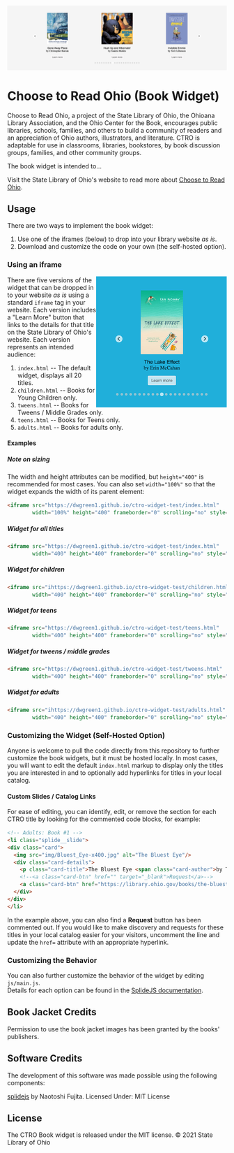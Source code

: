 <p align="center">
    <img src="img/hero.png">
</p>

# Choose to Read Ohio (Book Widget)
Choose to Read Ohio, a project of the State Library of Ohio, the Ohioana Library Association, and the Ohio Center for the Book, encourages public libraries, schools, families, and others to build a community of readers and an appreciation of Ohio authors, illustrators, and literature. CTRO is adaptable for use in classrooms, libraries, bookstores, by book discussion groups,  families, and other community groups.

The book widget is intended to...

Visit the State Library of Ohio's website to read more about [Choose to Read Ohio](https://library.ohio.gov/services-for-libraries/library-programs-development/ctro/).

## Usage

There are two ways to implement the book widget:
 1. Use one of the iframes (below) to drop into your library website _as is_.
 2. Download and customize the code on your own (the self-hosted option).

### Using an iframe
  
<img align="right" src="img/example.png">


There are five versions of the widget that can be dropped in to your website _as is_ using a standard `iframe` tag in your website. Each version includes a "Learn More" button that links to the details for that title on the State Library of Ohio's website. Each version represents an intended audience:

1. `index.html` -- The default widget, displays all 20 titles.
2. `children.html` -- Books for Young Children only.
3. `tweens.html` -- Books for Tweens / Middle Grades only.
4. `teens.html` -- Books for Teens only.
5. `adults.html` -- Books for adults only.

#### Examples

##### Note on sizing
The width and height attributes can be modified, but `height="400"` is recommended for most cases. You can also set `width="100%"` so that the widget expands the width of its parent element:

```html
<iframe src="https://dwgreen1.github.io/ctro-widget-test/index.html" 
        width="100%" height="400" frameborder="0" scrolling="no" style="margin:0 auto;"></iframe>
```  

##### Widget for all titles

```html
<iframe src="https://dwgreen1.github.io/ctro-widget-test/index.html" 
        width="400" height="400" frameborder="0" scrolling="no" style="margin:0 auto;"></iframe>
```

##### Widget for children

```html
<iframe src="ihttps://dwgreen1.github.io/ctro-widget-test/children.html" 
        width="400" height="400" frameborder="0" scrolling="no" style="margin:0 auto;"></iframe>
```  

##### Widget for teens

```html
<iframe src="https://dwgreen1.github.io/ctro-widget-test/teens.html" 
        width="400" height="400" frameborder="0" scrolling="no" style="margin:0 auto;"></iframe>
```  

##### Widget for tweens / middle grades

```html
<iframe src="https://dwgreen1.github.io/ctro-widget-test/tweens.html" 
        width="400" height="400" frameborder="0" scrolling="no" style="margin:0 auto;"></iframe>
```  

##### Widget for adults

```html
<iframe src="ihttps://dwgreen1.github.io/ctro-widget-test/adults.html" 
        width="400" height="400" frameborder="0" scrolling="no" style="margin:0 auto;"></iframe>
```  

### Customizing the Widget (Self-Hosted Option)
Anyone is welcome to pull the code directly from this repository to further customize the book widgets, but it must be hosted locally. In most cases, you will want to edit the default `index.html` markup to display only the titles you are interested in and to optionally add hyperlinks for titles in your local catalog.

#### Custom Slides / Catalog Links
For ease of editing, you can identify, edit, or remove the section for each CTRO title by looking for the commented code blocks, for example:

```html
<!-- Adults: Book #1 -->
<li class="splide__slide">
<div class="card">
  <img src="img/Bluest_Eye-x400.jpg" alt="The Bluest Eye"/>
  <div class="card-details">
	<p class="card-title">The Bluest Eye <span class="card-author">by Toni Morrison</span></p>
	<!--<a class="card-btn" href="" target="_blank">Request</a>-->
	<a class="card-btn" href="https://library.ohio.gov/books/the-bluest-eye/" target="_blank">Learn more</a>
  </div>
</div>
</li>
```  

In the example above, you can also find a **Request** button has been commented out. If you would like to make discovery and requests for these titles in your local catalog easier for your visitors, uncomment the line and update the `href=` attribute with an appropriate hyperlink.


### Customizing the Behavior
You can also further customize the behavior of the widget by editing `js/main.js`.  
Details for each option can be found in the [SplideJS documentation](https://github.com/Splidejs/splide).

## Book Jacket Credits
Permission to use the book jacket images has been granted by the books' publishers.

## Software Credits
The development of this software was made possible using the following components:

[splidejs](https://github.com/Splidejs/splide) by Naotoshi Fujita. Licensed Under: MIT License

## License
The CTRO Book widget is released under the MIT license. © 2021 State Library of Ohio
